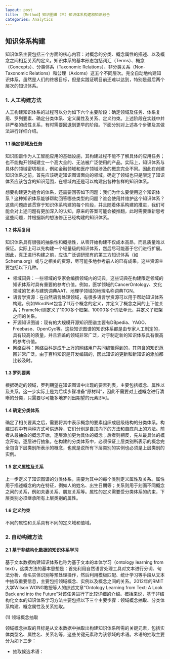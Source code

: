 ```yaml
---
layout: post
title: 【Method】知识图谱（三）知识体系构建和知识融合
categories: Analytics
---
```


## 知识体系构建

知识体系主要包括三个方面的核心内容：对概念的分类、概念属性的描述、以及概念之间相互关系的定义。知识体系的基本形态包括词汇（Terms）、概念（Concepts）、分类体系（Taxonomic Relations）、非分类关系（Non-Taxonomic Relations）和公理（Axioms）这五个不同层次。完全自动地构建知识体系，虽然是人们的终极目标，但是实践证明目前还难以达到，特别是最后两个层次的知识体系。

### 1. 人工构建方法

人工构建知识体系的过程可以分为如下六个主要阶段：确定领域及任务、体系复用、罗列要素、确定分类体系、定义属性及关系、定义约束。上述阶段在实践中并非严格的线性关系，有时需要回退到更早的阶段。下面分别对上述各个步骤及其做法进行详细介绍。

#### 1.1 确定领域及任务

知识图谱作为人工智能应用的基础设施，其构建过程不能不了解具体的应用任务；也不能抛开领域建立一个高大全的、无法被广泛使用的产品。实际上，知识体系与具体的领域密切相关，例如金融领域和医疗领域涉及的概念完全不同。因此在创建知识体系之前，首先应该确定知识图谱面向的领域。确定了领域也只是限定了知识体系应该包含的知识范围，在领域内还是可以构建出各种各样的知识体系。

想要构建更为适合的体系，还需要回答如下问题：我们为什么要使用这个知识体系？这种知识体系能够帮助回答哪些类型的问题？谁会使用并维护这个知识体系？这些问题应该贯穿于知识体系构建的每个阶段，并且随着体系构建的推进，我们可能会对上述问题有更加深入的认知，原来的答案可能会被推翻，此时需要重新思考这些问题，并根据新的想法修正已经构建的知识体系。

#### 1.2 体系复用

知识体系具有很强的抽象性和概括性，从零开始构建不仅成本高昂，而且质量难以保证。实际上可以先构建一个轻量级的知识体系，然后尽可能基于它们进行扩展。因此，真正进行构建之前，应该广泛调研现有的第三方知识体系（如Schema.org）或与之相关的资源，尽可能多地参考前人的已有成果。这些资源主要包括以下几种。

- 领域词典：一些领域的专家会编撰领域内的词典，这些词典在构建限定领域的知识体系时具有重要的参考价值。例如，医学领域的CancerOntology、文化领域的艺术与建筑词典AAT、地理学领域的地理名称词典TGN。
- 语言学资源：在自然语言处理领域，有很多语言学资源可以用于帮助知识体系构建。例如WordNet包含了11万个概念的定义，并定义了概念之间的上下位关系；FrameNet则定义了1000多个框架、10000多个词法单元，并定义了框架之间的关系。
- 开源知识图谱：现有的大规模开源知识图谱主要有DBpedia、YAGO、Freebase、OpenCyc等。这些知识图谱的知识体系都是由专家人工制定的，具有较高的质量，并且涵盖的领域非常广泛，对于制定新的知识体系具有很高的参考价值。
- 网络百科：网络百科是成千上万的网络用户共同编辑得到的，其包含的知识范围非常广泛。由于百科知识是开发编辑的，因此知识的更新和新知识的添加都比较及时。

#### 1.3 罗列要素

根据确定的领域，罗列期望在知识图谱中出现的要素列表，主要包括概念、属性以及关系。这一步实际上是为后续步骤准备“原材料”，因此不需要对上述概念进行清晰的分类，只需要尽可能多地罗列出期望的元素即可。

#### 1.4 确定分类体系

确定了相关要素之后，需要将其中表示概念的要素组织成层级结构的分类体系。构建过程中有两种方式可供选择，它们分别是自顶向下的方法和自底向上的方法。前者从最抽象的概念开始，逐层添加更为具体的概念；后者则相反，先从最具体的概念开始，逐层进行抽象。在构建的分类体系中，必须保证上层类别所表示的概念完全包含下层类别所表示的概念，也就是说所有下层类别的实例也必须是上层类别的实例。

#### 1.5 定义属性及关系

上一步定义了知识图谱的分类体系，需要为其中的每个类别定义属性及关系。属性用于描述概念的内在特征，例如人的姓名、出生日期等；关系则用于刻画不同概念之间的关系，例如夫妻关系、朋友关系等。属性的定义需要受分类体系的约束，下层类别必须继承所有上层类别的属性。

#### 1.6 定义约束

不同的属性和关系具有不同的定义域和值域。

### 2. 自动构建方法

#### 2.1 基于非结构化数据的知识体系学习

基于文本数据构建知识体系也称为基于文本的本体学习（ontology learning from text），这类方法的基本思想是：首先利用自然语言处理工具对文本进行分词、句法分析、命名实体识别等预处理操作，然后利用模板匹配、统计学习等手段从文本中抽取重要信息，主要包括领域概念、实例以及概念之间的关系。2012年的RMIT大学Wilson WONG教授等人的综述文章“Ontology Learning from Text: A Look Back and into the Future”对该任务进行了比较详细的介绍。概括来说，基于非结构化文本的知识体系学习方法主要包括以下三个主要步骤：领域概念抽取、分类体系构建、概念属性及关系抽取。

(1) 领域概念抽取

领域概念抽取的目标是从文本数据中抽取出构建知识体系所需的关键元素，包括实体类型名、属性名、关系名等，这些关键元素称为该领域的术语。术语的抽取主要分为如下三步：

- 抽取候选术语：
